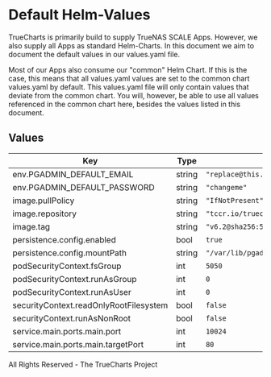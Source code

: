 # Default Helm-Values

TrueCharts is primarily build to supply TrueNAS SCALE Apps.
However, we also supply all Apps as standard Helm-Charts. In this document we aim to document the default values in our values.yaml file.

Most of our Apps also consume our "common" Helm Chart.
If this is the case, this means that all values.yaml values are set to the common chart values.yaml by default. This values.yaml file will only contain values that deviate from the common chart.
You will, however, be able to use all values referenced in the common chart here, besides the values listed in this document.

## Values

| Key | Type | Default | Description |
|-----|------|---------|-------------|
| env.PGADMIN_DEFAULT_EMAIL | string | `"replace@this.now"` |  |
| env.PGADMIN_DEFAULT_PASSWORD | string | `"changeme"` |  |
| image.pullPolicy | string | `"IfNotPresent"` |  |
| image.repository | string | `"tccr.io/truecharts/pgadmin4"` |  |
| image.tag | string | `"v6.2@sha256:56a1cc09742301c5cca10f75f9766a85f7b8c9a256ee88cdf04ad1038db2f2cd"` |  |
| persistence.config.enabled | bool | `true` |  |
| persistence.config.mountPath | string | `"/var/lib/pgadmin"` |  |
| podSecurityContext.fsGroup | int | `5050` |  |
| podSecurityContext.runAsGroup | int | `0` |  |
| podSecurityContext.runAsUser | int | `0` |  |
| securityContext.readOnlyRootFilesystem | bool | `false` |  |
| securityContext.runAsNonRoot | bool | `false` |  |
| service.main.ports.main.port | int | `10024` |  |
| service.main.ports.main.targetPort | int | `80` |  |

All Rights Reserved - The TrueCharts Project
